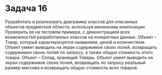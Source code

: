 # Задача 16
Разработать и реализовать диаграмму классов для описанных объектов предметной области, используя механизмы композиции. Проверить ее на тестовом примере, с демонстрацией всех возможностей разработанных классов на конкретных данных.
Объект – Товар, который характеризуется названием, ценой и количеством. Объект умеет выводить на экран содержимое своих полей, возвращать содержимое своих полей по запросу, а также общую стоимость этого товара.
Объект – Склад, хранящий Товары. Объект умеет выводить на экран содержимое своих полей, возвращать по запросу реальный размер массива и возвращать общую стоимость всех товаров.

